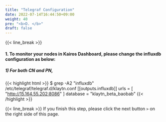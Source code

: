 ```yaml
---
title: "Telegraf Configuration"
date: 2022-07-14T16:44:50+09:00
weight: 40
pre: "<b>D. </b>"
draft: false
---
```


{{< line_break >}}
#### 1. To monitor your nodes in Kairos Dashboard, please change the influxdb configuration as below:

##### 1) For both CN and PN,
{{< highlight html >}}
$ grep -A2 "influxdb" /etc/telegraf/telegraf.d/klaytn.conf
[[outputs.influxdb]]
urls = [ "http://15.164.55.202:8086" ]
database = "klaytn_beta_baobab"
{{< /highlight >}}

{{< line_break >}}
If you finish this step, please click the next button ```>``` on the right side of this page.
